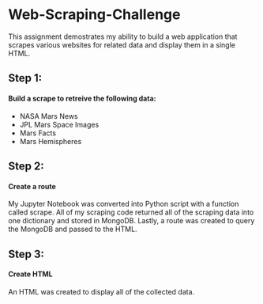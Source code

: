 # Web-Scraping-Challenge
This assignment demostrates my ability to build a web application that scrapes various 
websites for related data and display them in a single HTML.

## Step 1: 
#### Build a scrape to retreive the following data:
  * NASA Mars News
  * JPL Mars Space Images
  * Mars Facts
  * Mars Hemispheres

## Step 2: 
#### Create a route 
My Jupyter Notebook was converted into Python script with a function called scrape. All of 
my scraping code returned all of the scraping data into one dictionary and stored in MongoDB. Lastly, 
a route was created to query the MongoDB and passed to the HTML.

## Step 3:
#### Create HTML
An HTML was created to display all of the collected data.